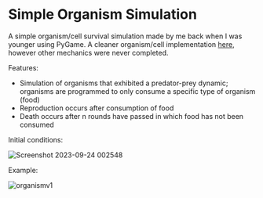 # Simple Organism Simulation

A simple organism/cell survival simulation made by me back when I was younger using PyGame. A cleaner organism/cell implementation [here](https://github.com/xegativ/pygame-organism-simv2/tree/master), however other mechanics were never completed.

Features:
- Simulation of organisms that exhibited a predator-prey dynamic; organisms are programmed to only consume a specific type of organism (food)
- Reproduction occurs after consumption of food
- Death occurs after n rounds have passed in which food has not been consumed

Initial conditions:

![Screenshot 2023-09-24 002548](https://github.com/xegativ/pygame-organism-simv1/assets/52055203/1bba1e6c-c8df-47c6-81ed-278bf39435a0)


Example:


![organismv1](https://github.com/xegativ/pygame-organism-simv1/assets/52055203/3f6af22b-5ced-415b-bac1-659e66ccd590)
